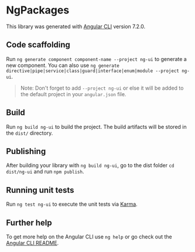 # NgPackages

This library was generated with [Angular CLI](https://github.com/angular/angular-cli) version 7.2.0.

## Code scaffolding

Run `ng generate component component-name --project ng-ui` to generate a new component. You can also use `ng generate directive|pipe|service|class|guard|interface|enum|module --project ng-ui`.

> Note: Don't forget to add `--project ng-ui` or else it will be added to the default project in your `angular.json` file.

## Build

Run `ng build ng-ui` to build the project. The build artifacts will be stored in the `dist/` directory.

## Publishing

After building your library with `ng build ng-ui`, go to the dist folder `cd dist/ng-ui` and run `npm publish`.

## Running unit tests

Run `ng test ng-ui` to execute the unit tests via [Karma](https://karma-runner.github.io).

## Further help

To get more help on the Angular CLI use `ng help` or go check out the [Angular CLI README](https://github.com/angular/angular-cli/blob/master/README.md).
